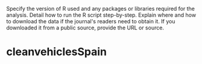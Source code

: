 Specify the version of R used and any packages or libraries required for the analysis.
Detail how to run the R script step-by-step.
Explain where and how to download the data if the journal's readers need to obtain it. If you downloaded it from a public source, provide the URL or source.

# cleanvehiclesSpain
